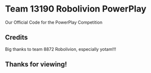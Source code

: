 # Team 13190 Robolivion PowerPlay

Our Official Code for the PowerPlay Competition

## Credits

Big thanks to team 8872 Robolivion, especially yotam!!!

## Thanks for viewing!

